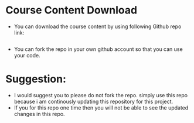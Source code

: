 # Course Content Download
- You can download the course content by using following Github repo link:
```

```
- You can fork the repo in your own github account so that you can use your code.


# Suggestion:
- I would suggest you to please do not fork the repo. simply use this repo because i am continously updating this repository for this project.
- If you for this repo one time then you will not be able to see the updated changes in this repo.

